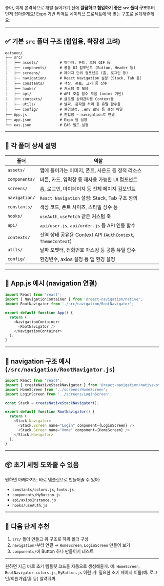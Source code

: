 좋아, 이제 본격적으로 개발 들어가기 전에
**깔끔하고 협업하기 좋은 `src` 폴더 구조**부터 먼저 잡아줄게요!
Expo 기반 리액트 네이티브 프로젝트에 딱 맞는 구조로 설계해줄게요.

---

## ✅ 기본 `src` 폴더 구조 (협업용, 확장성 고려)

```
eatsoon/
├── src/
│   ├── assets/          # 이미지, 폰트, 로딩 GIF 등
│   ├── components/      # 공통 UI 컴포넌트 (Button, Header 등)
│   ├── screens/         # 페이지 단위 컴포넌트 (홈, 로그인 등)
│   ├── navigation/      # React Navigation 설정 (Stack, Tab 등)
│   ├── constants/       # 색상, 폰트, 크기 등 상수
│   ├── hooks/           # 커스텀 훅 모음
│   ├── api/             # API 호출 함수 모음 (axios 기반)
│   ├── contexts/        # 글로벌 상태관리용 Context들
│   ├── utils/           # 날짜, 문자열 처리 등 유틸 함수들
│   └── config/          # 환경설정, .env 로딩 등 설정 파일
├── App.js               # 진입점 → navigation로 연결
├── app.json             # Expo 앱 설정
└── eas.json             # EAS 빌드 설정
```

---

## 📁 각 폴더 상세 설명

| 폴더            | 역할                                                    |
| ------------- | ----------------------------------------------------- |
| `assets/`     | 앱에 들어가는 이미지, 폰트, 사운드 등 정적 리소스                         |
| `components/` | 버튼, 카드, 입력창 등 재사용 가능한 UI 컴포넌트                         |
| `screens/`    | 홈, 로그인, 마이페이지 등 전체 페이지 컴포넌트                           |
| `navigation/` | `React Navigation` 설정: Stack, Tab 구조 정의               |
| `constants/`  | 색상 코드, 폰트 사이즈, 스타일 상수 등                               |
| `hooks/`      | `useAuth`, `useFetch` 같은 커스텀 훅                        |
| `api/`        | `api/user.js`, `api/order.js` 등 API 연동 함수             |
| `contexts/`   | 전역 상태 공유용 Context API (`AuthContext`, `ThemeContext`) |
| `utils/`      | 날짜 포맷터, 전화번호 마스킹 등 공통 유틸 함수                           |
| `config/`     | 환경변수, axios 설정 등 앱 환경 설정                              |

---

## 🚀 App.js 예시 (navigation 연결)

```js
import React from 'react';
import { NavigationContainer } from '@react-navigation/native';
import RootNavigator from './src/navigation/RootNavigator';

export default function App() {
  return (
    <NavigationContainer>
      <RootNavigator />
    </NavigationContainer>
  );
}
```

---

## 🧭 navigation 구조 예시 (`/src/navigation/RootNavigator.js`)

```js
import React from 'react';
import { createNativeStackNavigator } from '@react-navigation/native-stack';
import HomeScreen from '../screens/HomeScreen';
import LoginScreen from '../screens/LoginScreen';

const Stack = createNativeStackNavigator();

export default function RootNavigator() {
  return (
    <Stack.Navigator>
      <Stack.Screen name="Login" component={LoginScreen} />
      <Stack.Screen name="Home" component={HomeScreen} />
    </Stack.Navigator>
  );
}
```

---

## 📦 초기 세팅 도와줄 수 있음

원하면 아래까지도 바로 템플릿으로 만들어줄 수 있어:

* `constants/colors.js`, `fonts.js`
* `components/MyButton.js`
* `api/axiosInstance.js`
* `hooks/useAuth.js`

---

## 💬 다음 단계 추천

1. `src/` 폴더 만들고 위 구조로 하위 폴더 구성
2. `navigation/`부터 연결 → `HomeScreen`, `LoginScreen` 만들어 보기
3. `components/`에 Button 하나 만들어서 테스트

---

원하면 지금 바로 초기 템플릿 코드들 자동으로 생성해줄게.
예: `HomeScreen`, `RootNavigator`, `colors.js`, `MyButton.js` 이런 거!
필요한 초기 페이지 이름(예: 로그인/회원가입/홈 등) 알려줘봐.
